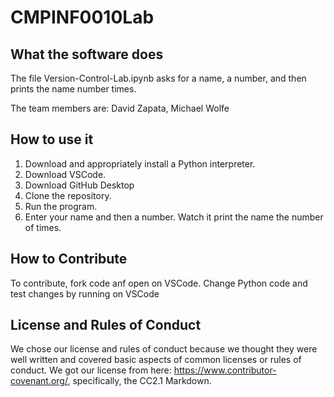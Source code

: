 # CMPINF0010Lab

## What the software does

The file Version-Control-Lab.ipynb asks for a name, a number, and then prints the name number times. 

The team members are: David Zapata, Michael Wolfe

## How to use it

1. Download and appropriately install a Python interpreter.
2. Download VSCode.
3. Download GitHub Desktop
4. Clone the repository.
5. Run the program.
6. Enter your name and then a number.  Watch it print the name the number of times.

## How to Contribute

To contribute, fork code anf open on VSCode. Change Python code and test changes by running on VSCode

## License and Rules of Conduct

We chose our license and rules of conduct because we thought they were well written and covered basic aspects of common licenses or rules of conduct. We got our license from here: https://www.contributor-covenant.org/, specifically, the CC2.1 Markdown.
